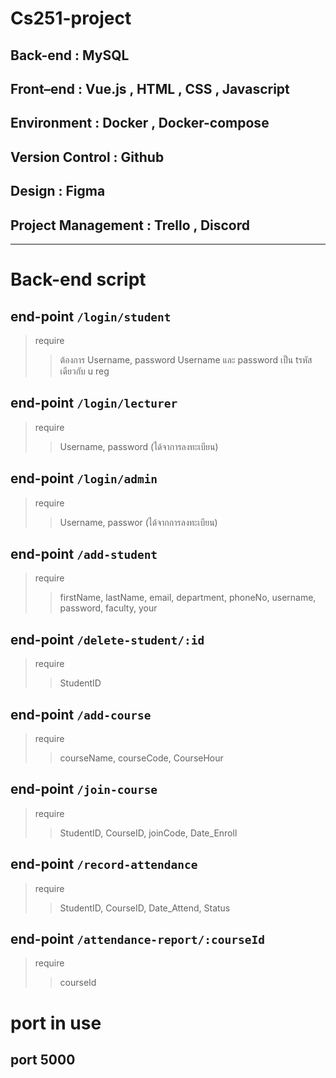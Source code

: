 # Cs251-project

## Back-end : MySQL

## Front–end : Vue.js , HTML , CSS , Javascript

## Environment : Docker , Docker-compose

## Version Control : Github

## Design : Figma

## Project Management : Trello , Discord

---

# Back-end script

## end-point `/login/student`

> require
>
> > ต้องการ Username, password
> > Username และ password เป็น tรหัสเดียวกับ u reg

## end-point `/login/lecturer`

> require
>
> > Username, password (ได้จาการลงทะเบียน)

## end-point `/login/admin`

> require
>
> > Username, passwor (ได้จากการลงทะเบียน)

## end-point `/add-student`

> require
>
> > firstName, lastName, email, department, phoneNo, username, password, faculty, your

## end-point `/delete-student/:id`

> require
>
> > StudentID

## end-point `/add-course`

> require
>
> > courseName, courseCode, CourseHour

## end-point `/join-course`

> require
>
> > StudentID, CourseID, joinCode, Date_Enroll

## end-point `/record-attendance`

> require
>
> > StudentID, CourseID, Date_Attend, Status

## end-point `/attendance-report/:courseId`

> require
>
> > courseId

# port in use

## port 5000
